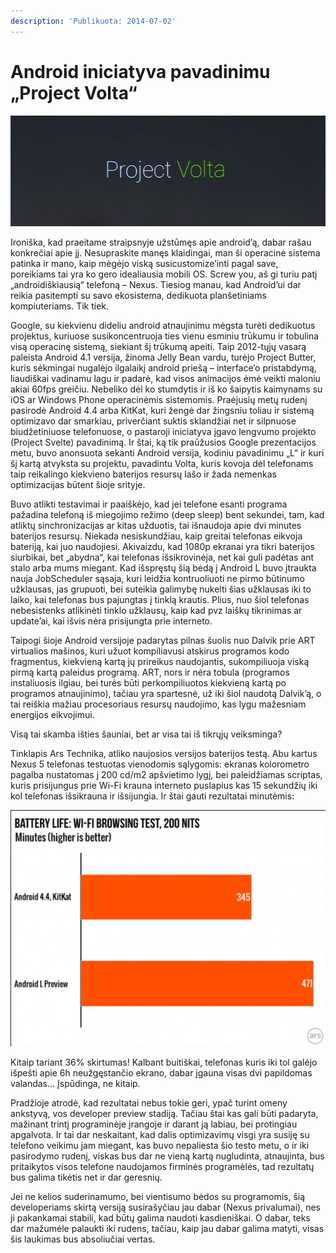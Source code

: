 ```yaml
---
description: 'Publikuota: 2014-07-02'
---
```


# Android iniciatyva pavadinimu „Project Volta“

![](../../../.gitbook/assets/volta.jpg)

Ironiška, kad praeitame straipsnyje užstūmęs apie android’ą, dabar rašau konkrečiai apie jį. Nesupraskite manęs klaidingai, man ši operacinė sistema patinka ir mano, kaip mėgėjo viską susicustomize’inti pagal save, poreikiams tai yra ko gero idealiausia mobili OS. Screw you, aš gi turiu patį „androidiškiausią“ telefoną – Nexus. Tiesiog manau, kad Android’ui dar reikia pasitempti su savo ekosistema, dedikuota planšetiniams kompiuteriams. Tik tiek.

Google, su kiekvienu dideliu android atnaujinimu mėgsta turėti dedikuotus projektus, kuriuose susikoncentruoja ties vienu esminiu trūkumu ir tobulina visą operacinę sistemą, siekiant šį trūkumą apeiti. Taip 2012-tųjų vasarą paleista Android 4.1 versija, žinoma Jelly Bean vardu, turėjo Project Butter, kuris sėkmingai nugalėjo ilgalaikį android priešą – interface’o pristabdymą, liaudiškai vadinamu lagu ir padarė, kad visos animacijos ėmė veikti maloniu akiai 60fps greičiu. Nebeliko dėl ko stumdytis ir iš ko šaipytis kaimynams su iOS ar Windows Phone operacinėmis sistemomis. Praėjusių metų rudenį pasirodė Android 4.4 arba KitKat, kuri žengė dar žingsniu toliau ir sistemą optimizavo dar smarkiau, priverčiant suktis sklandžiai net ir silpnuose biudžetiniuose telefonuose, o pastaroji iniciatyva įgavo lengvumo projekto \(Project Svelte\) pavadinimą. Ir štai, ką tik praūžusios Google prezentacijos metu, buvo anonsuota sekanti Android versija, kodiniu pavadinimu „L“ ir kuri šį kartą atvyksta su projektu, pavadintu Volta, kuris kovoja dėl telefonams taip reikalingo kiekvieno baterijos resursų lašo ir žada nemenkas optimizacijas būtent šioje srityje. 

Buvo atlikti testavimai ir paaiškėjo, kad jei telefone esanti programa pažadina telefoną iš miegojimo režimo \(deep sleep\) bent sekundei, tam, kad atliktų sinchronizacijas ar kitas užduotis, tai išnaudoja apie dvi minutes baterijos resursų. Niekada nesiskundžiau, kaip greitai telefonas eikvoja bateriją, kai juo naudojiesi. Akivaizdu, kad 1080p ekranai yra tikri baterijos siurbikai, bet „abydna“, kai telefonas išsikrovinėja, net kai guli padėtas ant stalo arba mums miegant. Kad išspręstų šią bėdą į Android L buvo įtraukta nauja JobScheduler sąsaja, kuri leidžia kontruoliuoti ne pirmo būtinumo užklausas, jas grupuoti, bei suteikia galimybę nukelti šias užklausas iki to laiko, kai telefonas bus pajungtas į tinklą krautis. Plius, nuo šiol telefonas nebesistenks atlikinėti tinklo užklausų, kaip kad pvz laiškų tikrinimas ar update’ai, kai išvis nėra prisijungta prie interneto.

Taipogi šioje Android versijoje padarytas pilnas šuolis nuo Dalvik prie ART virtualios mašinos, kuri užuot kompiliavusi atskirus programos kodo fragmentus, kiekvieną kartą jų prireikus naudojantis, sukompiliuoja viską pirmą kartą paleidus programą. ART, nors ir nėra tobula \(programos instaliuosis ilgiau, bei turės būti perkompiliuotos kiekvieną kartą po programos atnaujinimo\), tačiau yra spartesnė, už iki šiol naudotą Dalvik’ą, o tai reiškia mažiau procesoriaus resursų naudojimo, kas lygu mažesniam energijos eikvojimui.

Visą tai skamba išties šauniai, bet ar visa tai iš tikrųjų veiksminga?

Tinklapis Ars Technika, atliko naujosios versijos baterijos testą. Abu kartus Nexus 5 telefonas testuotas vienodomis sąlygomis: ekranas kolorometro pagalba nustatomas į 200 cd/m2 apšvietimo lygį, bei paleidžiamas scriptas, kuris prisijungus prie Wi-Fi krauna interneto puslapius kas 15 sekundžių iki kol telefonas išsikrauna ir išsijungia. Ir štai gauti rezultatai minutėmis:

![](../../../.gitbook/assets/111.001-559x419.jpg)

Kitaip tariant 36% skirtumas! Kalbant buitiškai, telefonas kuris iki tol galėjo išpešti apie 6h neužgęstančio ekrano, dabar įgauna visas dvi papildomas valandas… Įspūdinga, ne kitaip.

Pradžioje atrodė, kad rezultatai nebus tokie geri, ypač turint omeny ankstyvą, vos developer preview stadiją. Tačiau štai kas gali būti padaryta, mažinant trintį programinėje įrangoje ir darant ją labiau, bei protingiau apgalvota. Ir tai dar neskaitant, kad dalis optimizavimų visgi yra susiję su telefono veikimu jam miegant, kas buvo nepaliesta šio testo metu, o ir iki pasirodymo rudenį, viskas bus dar ne vieną kartą nugludinta, atnaujinta, bus pritaikytos visos telefone naudojamos firminės programėlės, tad rezultatų bus galima tikėtis net ir dar geresnių.

Jei ne kelios suderinamumo, bei vientisumo bėdos su programomis, šią developeriams skirtą versiją susirašyčiau jau dabar \(Nexus privalumai\), nes ji pakankamai stabili, kad būtų galima naudoti kasdieniškai. O dabar, teks dar mažumėle palaukti iki rudens, tačiau, kaip jau dabar galima matyti, visas šis laukimas bus absoliučiai vertas.

